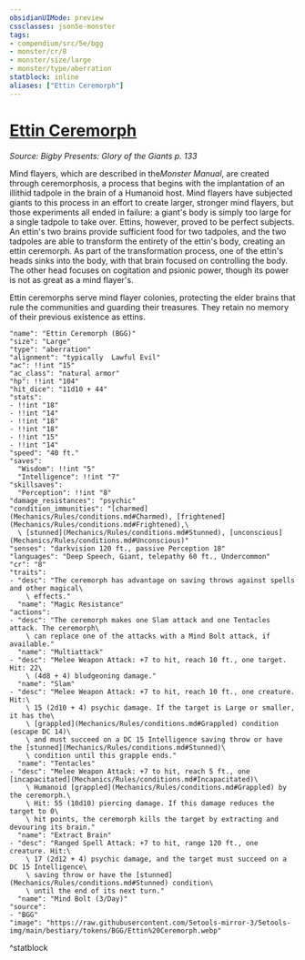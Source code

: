 ```yaml
---
obsidianUIMode: preview
cssclasses: json5e-monster
tags:
- compendium/src/5e/bgg
- monster/cr/8
- monster/size/large
- monster/type/aberration
statblock: inline
aliases: ["Ettin Ceremorph"]
---
```

# [Ettin Ceremorph](Mechanics\bestiary\aberration/ettin-ceremorph-bgg.md)
*Source: Bigby Presents: Glory of the Giants p. 133*  

Mind flayers, which are described in the*Monster Manual*, are created through ceremorphosis, a process that begins with the implantation of an illithid tadpole in the brain of a Humanoid host. Mind flayers have subjected giants to this process in an effort to create larger, stronger mind flayers, but those experiments all ended in failure: a giant's body is simply too large for a single tadpole to take over. Ettins, however, proved to be perfect subjects. An ettin's two brains provide sufficient food for two tadpoles, and the two tadpoles are able to transform the entirety of the ettin's body, creating an ettin ceremorph. As part of the transformation process, one of the ettin's heads sinks into the body, with that brain focused on controlling the body. The other head focuses on cogitation and psionic power, though its power is not as great as a mind flayer's.

Ettin ceremorphs serve mind flayer colonies, protecting the elder brains that rule the communities and guarding their treasures. They retain no memory of their previous existence as ettins.

```statblock
"name": "Ettin Ceremorph (BGG)"
"size": "Large"
"type": "aberration"
"alignment": "typically  Lawful Evil"
"ac": !!int "15"
"ac_class": "natural armor"
"hp": !!int "104"
"hit_dice": "11d10 + 44"
"stats":
- !!int "18"
- !!int "14"
- !!int "18"
- !!int "18"
- !!int "15"
- !!int "14"
"speed": "40 ft."
"saves":
  "Wisdom": !!int "5"
  "Intelligence": !!int "7"
"skillsaves":
  "Perception": !!int "8"
"damage_resistances": "psychic"
"condition_immunities": "[charmed](Mechanics/Rules/conditions.md#Charmed), [frightened](Mechanics/Rules/conditions.md#Frightened),\
  \ [stunned](Mechanics/Rules/conditions.md#Stunned), [unconscious](Mechanics/Rules/conditions.md#Unconscious)"
"senses": "darkvision 120 ft., passive Perception 18"
"languages": "Deep Speech, Giant, telepathy 60 ft., Undercommon"
"cr": "8"
"traits":
- "desc": "The ceremorph has advantage on saving throws against spells and other magical\
    \ effects."
  "name": "Magic Resistance"
"actions":
- "desc": "The ceremorph makes one Slam attack and one Tentacles attack. The ceremorph\
    \ can replace one of the attacks with a Mind Bolt attack, if available."
  "name": "Multiattack"
- "desc": "Melee Weapon Attack: +7 to hit, reach 10 ft., one target. Hit: 22\
    \ (4d8 + 4) bludgeoning damage."
  "name": "Slam"
- "desc": "Melee Weapon Attack: +7 to hit, reach 10 ft., one creature. Hit:\
    \ 15 (2d10 + 4) psychic damage. If the target is Large or smaller, it has the\
    \ [grappled](Mechanics/Rules/conditions.md#Grappled) condition (escape DC 14)\
    \ and must succeed on a DC 15 Intelligence saving throw or have the [stunned](Mechanics/Rules/conditions.md#Stunned)\
    \ condition until this grapple ends."
  "name": "Tentacles"
- "desc": "Melee Weapon Attack: +7 to hit, reach 5 ft., one [incapacitated](Mechanics/Rules/conditions.md#Incapacitated)\
    \ Humanoid [grappled](Mechanics/Rules/conditions.md#Grappled) by the ceremorph.\
    \ Hit: 55 (10d10) piercing damage. If this damage reduces the target to 0\
    \ hit points, the ceremorph kills the target by extracting and devouring its brain."
  "name": "Extract Brain"
- "desc": "Ranged Spell Attack: +7 to hit, range 120 ft., one creature. Hit:\
    \ 17 (2d12 + 4) psychic damage, and the target must succeed on a DC 15 Intelligence\
    \ saving throw or have the [stunned](Mechanics/Rules/conditions.md#Stunned) condition\
    \ until the end of its next turn."
  "name": "Mind Bolt (3/Day)"
"source":
- "BGG"
"image": "https://raw.githubusercontent.com/5etools-mirror-3/5etools-img/main/bestiary/tokens/BGG/Ettin%20Ceremorph.webp"
```
^statblock